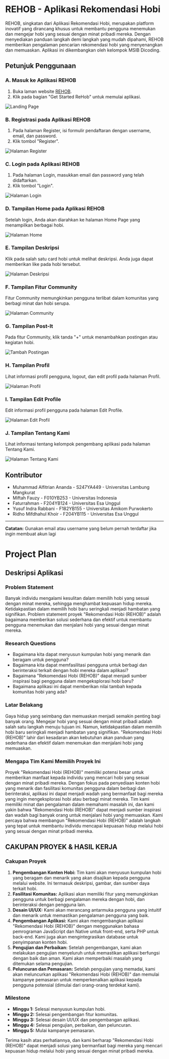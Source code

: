 ﻿# REHOB - Aplikasi Rekomendasi Hobi

REHOB, singkatan dari Aplikasi Rekomendasi Hobi, merupakan platform inovatif yang dirancang khusus untuk membantu pengguna menemukan dan mengejar hobi yang sesuai dengan minat pribadi mereka. Dengan menyediakan panduan langkah demi langkah yang mudah dipahami, REHOB memberikan pengalaman pencarian rekomendasi hobi yang menyenangkan dan memuaskan. Aplikasi ini dikembangkan oleh kelompok MSIB Dicoding.

## Petunjuk Penggunaan

### A. Masuk ke Aplikasi REHOB

1. Buka laman website [REHOB](https://rehob.000webhostapp.com).
2. Klik pada bagian "Get Started ReHob" untuk memulai aplikasi.

![Landing Page](screenshots/landing_page.png)

### B. Registrasi pada Aplikasi REHOB

1. Pada halaman Register, isi formulir pendaftaran dengan username, email, dan password.
2. Klik tombol "Register".

![Halaman Register](screenshots/register.png)

### C. Login pada Aplikasi REHOB

1. Pada halaman Login, masukkan email dan password yang telah didaftarkan.
2. Klik tombol "Login".

![Halaman Login](screenshots/login.png)

### D. Tampilan Home pada Aplikasi REHOB

Setelah login, Anda akan diarahkan ke halaman Home Page yang menampilkan berbagai hobi.

![Halaman Home](screenshots/home.png)

### E. Tampilan Deskripsi

Klik pada salah satu card hobi untuk melihat deskripsi. Anda juga dapat memberikan like pada hobi tersebut.

![Halaman Deskripsi](screenshots/deskripsi.png)

### F. Tampilan Fitur Community

Fitur Community memungkinkan pengguna terlibat dalam komunitas yang berbagi minat dan hobi serupa.

![Halaman Community](screenshots/community.png)

### G. Tampilan Post-It

Pada fitur Community, klik tanda "+" untuk menambahkan postingan atau kegiatan hobi.

![Tambah Postingan](screenshots/post_it.png)

### H. Tampilan Profil

Lihat informasi profil pengguna, logout, dan edit profil pada halaman Profil.

![Halaman Profil](screenshots/profil.png)

### I. Tampilan Edit Profile

Edit informasi profil pengguna pada halaman Edit Profile.

![Halaman Edit Profil](screenshots/edit_profil.png)

### J. Tampilan Tentang Kami

Lihat informasi tentang kelompok pengembang aplikasi pada halaman Tentang Kami.

![Halaman Tentang Kami](screenshots/tentang_kami.png)

## Kontributor

- Muhammad Alfitrian Ananda - S247YA449 - Universitas Lambung Mangkurat
- Miftah Fauzy - F010YB253 - Universitas Indonesia
- Faturrahman - F204YB124 - Universitas Esa Unggul
- Yusuf Indra Rabbani - F182YB155 - Universitas Amikom Purwokerto
- Ridho Mifdhahul Khoir - F204YB115 - Universitas Esa Unggul

---

**Catatan:** Gunakan email atau username yang belum pernah terdaftar jika ingin membuat akun lagi


# Project Plan

## Deskripsi Aplikasi

### Problem Statement
Banyak individu mengalami kesulitan dalam memilih hobi yang sesuai dengan minat mereka, sehingga menghambat kepuasan hidup mereka. Ketidakpastian dalam memilih hobi baru seringkali menjadi hambatan yang signifikan. Problem statement proyek "Rekomendasi Hobi (REHOB)" adalah bagaimana memberikan solusi sederhana dan efektif untuk membantu pengguna menemukan dan menjalani hobi yang sesuai dengan minat mereka.

### Research Questions
- Bagaimana kita dapat menyusun kumpulan hobi yang menarik dan beragam untuk pengguna?
- Bagaimana kita dapat memfasilitasi pengguna untuk berbagi dan berinteraksi terkait dengan hobi mereka dalam aplikasi?
- Bagaimana "Rekomendasi Hobi (REHOB)" dapat menjadi sumber inspirasi bagi pengguna dalam mengeksplorasi hobi baru?
- Bagaimana aplikasi ini dapat memberikan nilai tambah kepada komunitas hobi yang ada?

### Latar Belakang
Gaya hidup yang seimbang dan memuaskan menjadi semakin penting bagi banyak orang. Mengejar hobi yang sesuai dengan minat pribadi adalah salah satu langkah menuju tujuan ini. Namun, ketidakpastian dalam memilih hobi baru seringkali menjadi hambatan yang signifikan. "Rekomendasi Hobi (REHOB)" lahir dari kesadaran akan kebutuhan akan panduan yang sederhana dan efektif dalam menemukan dan menjalani hobi yang memuaskan.

### Mengapa Tim Kami Memilih Proyek Ini
Proyek "Rekomendasi Hobi (REHOB)" memiliki potensi besar untuk memberikan manfaat kepada individu yang mencari hobi yang sesuai dengan minat pribadi mereka. Dengan fokus pada penyediaan konten hobi yang menarik dan fasilitasi komunitas pengguna dalam berbagi dan berinteraksi, aplikasi ini dapat menjadi wadah yang bermanfaat bagi mereka yang ingin mengeksplorasi hobi atau berbagi minat mereka. Tim kami memiliki minat dan pengalaman dalam memahami masalah ini, dan kami yakin bahwa "Rekomendasi Hobi (REHOB)" dapat menjadi sumber inspirasi dan wadah bagi banyak orang untuk menjalani hobi yang memuaskan. Kami percaya bahwa membangun "Rekomendasi Hobi (REHOB)" adalah langkah yang tepat untuk membantu individu mencapai kepuasan hidup melalui hobi yang sesuai dengan minat pribadi mereka.

## CAKUPAN PROYEK & HASIL KERJA

### Cakupan Proyek
1. **Pengembangan Konten Hobi:** Tim kami akan menyusun kumpulan hobi yang beragam dan menarik yang akan disajikan kepada pengguna melalui website. Ini termasuk deskripsi, gambar, dan sumber daya terkait hobi.
2. **Fasilitasi Komunitas:** Aplikasi akan memiliki fitur yang memungkinkan pengguna untuk berbagi pengalaman mereka dengan hobi, dan berinteraksi dengan pengguna lain.
3. **Desain UI/UX:** Kami akan merancang antarmuka pengguna yang intuitif dan menarik untuk memastikan pengalaman pengguna yang baik.
4. **Pengembangan Aplikasi:** Kami akan mengembangkan aplikasi "Rekomendasi Hobi (REHOB)" dengan menggunakan bahasa pemrograman JavaScript dan Native untuk front-end, serta PHP untuk back-end. Kami juga akan mengintegrasikan database untuk penyimpanan konten hobi.
5. **Pengujian dan Perbaikan:** Setelah pengembangan, kami akan melakukan pengujian menyeluruh untuk memastikan aplikasi berfungsi dengan baik dan aman. Kami akan memperbaiki masalah yang ditemukan selama pengujian.
6. **Peluncuran dan Pemasaran:** Setelah pengujian yang memadai, kami akan meluncurkan aplikasi "Rekomendasi Hobi (REHOB)" dan memulai kampanye pemasaran untuk memperkenalkan aplikasi kepada pengguna potensial (dimulai dari orang-orang terdekat kami).

### Milestone
- **Minggu 1:** Selesai menyusun kumpulan hobi.
- **Minggu 2:** Selesai pengembangan fitur komunitas.
- **Minggu 3:** Selesai desain UI/UX dan pengembangan aplikasi.
- **Minggu 4:** Selesai pengujian, perbaikan, dan peluncuran.
- **Minggu 5:** Mulai kampanye pemasaran.

Terima kasih atas perhatiannya, dan kami berharap "Rekomendasi Hobi (REHOB)" dapat menjadi solusi yang bermanfaat bagi mereka yang mencari kepuasan hidup melalui hobi yang sesuai dengan minat pribadi mereka.

